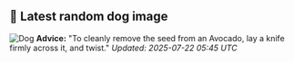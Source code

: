 ## 🐶 Latest random dog image
![Dog](https://images.dog.ceo/breeds/clumber/n02101556_7295.jpg)
**Advice:** "To cleanly remove the seed from an Avocado, lay a knife firmly across it, and twist."
*Updated: 2025-07-22 05:45 UTC*
